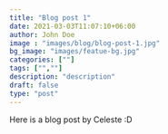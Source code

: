 ```yaml
---
title: "Blog post 1"
date: 2021-03-03T11:07:10+06:00
author: John Doe
image : "images/blog/blog-post-1.jpg"
bg_image: "images/featue-bg.jpg"
categories: [""]
tags: ["",""]
description: "description"
draft: false
type: "post"
---
```



Here is a blog post by Celeste :D